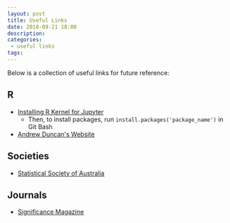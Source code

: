 ```yaml
---
layout: post
title: Useful Links
date: 2018-09-21 18:00
description:
categories:
 - useful links
tags:
---
```

Below is a collection of useful links for future reference:

## R

* <a href="https://www.datacamp.com/community/blog/jupyter-notebook-r" target="_blank">Installing R Kernel for Jupyter</a>
  * Then, to install packages, run `install.packages('package_name')` in Git Bash
* <a href="https://www.aj2duncan.com/blog/" target="_blank">Andrew Duncan's Website</a>

## Societies

* <a href="https://www.statsoc.org.au/branches/new-south-wales/" target="_blank">Statistical Society of Australia</a>

## Journals

* <a href="https://www.significancemagazine.com/science" target="_blank">Significance Magazine</a>
